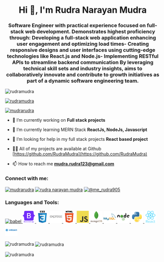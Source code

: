 <h1 align="center">Hi 👋, I'm Rudra Narayan Mudra</h1>
<h3 align="center">Software Engineer with practical experience focused on full-stack web development. Demonstrates highest proficiency through:
Developing a full-stack web application enhancing user engagement and optimizing load times- Creating responsive designs and
 user interfaces using cutting-edge technologies like React.js and Node.js- Implementing RESTful APIs to streamline backend
 communication By leveraging technical skill sets and industry insights, aims to collaboratively innovate and contribute to growth
 initiatives as part of a dynamic software engineering team.</h3>

<p align="left"> <img src="https://komarev.com/ghpvc/?username=rudramudra&label=Profile%20views&color=0e75b6&style=flat" alt="rudramudra" /> </p>

<p align="left"> <a href="https://github.com/ryo-ma/github-profile-trophy"><img src="https://github-profile-trophy.vercel.app/?username=rudramudra" alt="rudramudra" /></a> </p>

<p align="left"> <a href="https://twitter.com/mudrarudra" target="blank"><img src="https://img.shields.io/twitter/follow/mudrarudra?logo=twitter&style=for-the-badge" alt="mudrarudra" /></a> </p>

- 🔭 I’m currently working on **Full stack projects** 

- 🌱 I’m currently learning MERN Stack **ReactJs, NodeJs, Javascript**

- 🤝 I’m looking for help in my full stack projects **React based project**

- 👨‍💻 All of my projects are available at Github [https://github.com/RudraMudra](https://github.com/RudraMudra)

- 📫 How to reach me **mudra.rudra123@gmail.com**

<h3 align="left">Connect with me:</h3>
<p align="left">
<a href="https://twitter.com/mudrarudra" target="blank"><img align="center" src="https://raw.githubusercontent.com/rahuldkjain/github-profile-readme-generator/master/src/images/icons/Social/twitter.svg" alt="mudrarudra" height="30" width="40" /></a>
<a href="https://linkedin.com/in/rudra-narayan-mudra-060615147" target="blank"><img align="center" src="https://raw.githubusercontent.com/rahuldkjain/github-profile-readme-generator/master/src/images/icons/Social/linked-in-alt.svg" alt="rudra narayan mudra" height="30" width="40" /></a>
<a href="https://instagram.com/me_rudra905" target="blank"><img align="center" src="https://raw.githubusercontent.com/rahuldkjain/github-profile-readme-generator/master/src/images/icons/Social/instagram.svg" alt="@me_rudra905" height="30" width="40" /></a>
</p>

<h3 align="left">Languages and Tools:</h3>
<p align="left"> <a href="https://babeljs.io/" target="_blank" rel="noreferrer"> <img src="https://www.vectorlogo.zone/logos/babeljs/babeljs-icon.svg" alt="babel" width="40" height="40"/> </a> <a href="https://getbootstrap.com" target="_blank" rel="noreferrer"> <img src="https://raw.githubusercontent.com/devicons/devicon/master/icons/bootstrap/bootstrap-plain-wordmark.svg" alt="bootstrap" width="40" height="40"/> </a> <a href="https://www.w3schools.com/css/" target="_blank" rel="noreferrer"> <img src="https://raw.githubusercontent.com/devicons/devicon/master/icons/css3/css3-original-wordmark.svg" alt="css3" width="40" height="40"/> </a> <a href="https://expressjs.com" target="_blank" rel="noreferrer"> <img src="https://raw.githubusercontent.com/devicons/devicon/master/icons/express/express-original-wordmark.svg" alt="express" width="40" height="40"/> </a> <a href="https://www.w3.org/html/" target="_blank" rel="noreferrer"> <img src="https://raw.githubusercontent.com/devicons/devicon/master/icons/html5/html5-original-wordmark.svg" alt="html5" width="40" height="40"/> </a> <a href="https://developer.mozilla.org/en-US/docs/Web/JavaScript" target="_blank" rel="noreferrer"> <img src="https://raw.githubusercontent.com/devicons/devicon/master/icons/javascript/javascript-original.svg" alt="javascript" width="40" height="40"/> </a> <a href="https://www.mongodb.com/" target="_blank" rel="noreferrer"> <img src="https://raw.githubusercontent.com/devicons/devicon/master/icons/mongodb/mongodb-original-wordmark.svg" alt="mongodb" width="40" height="40"/> </a> <a href="https://www.mysql.com/" target="_blank" rel="noreferrer"> <img src="https://raw.githubusercontent.com/devicons/devicon/master/icons/mysql/mysql-original-wordmark.svg" alt="mysql" width="40" height="40"/> </a> <a href="https://nodejs.org" target="_blank" rel="noreferrer"> <img src="https://raw.githubusercontent.com/devicons/devicon/master/icons/nodejs/nodejs-original-wordmark.svg" alt="nodejs" width="40" height="40"/> </a> <a href="https://www.python.org" target="_blank" rel="noreferrer"> <img src="https://raw.githubusercontent.com/devicons/devicon/master/icons/python/python-original.svg" alt="python" width="40" height="40"/> </a> <a href="https://reactjs.org/" target="_blank" rel="noreferrer"> <img src="https://raw.githubusercontent.com/devicons/devicon/master/icons/react/react-original-wordmark.svg" alt="react" width="40" height="40"/> </a> <a href="https://webpack.js.org" target="_blank" rel="noreferrer"> <img src="https://raw.githubusercontent.com/devicons/devicon/d00d0969292a6569d45b06d3f350f463a0107b0d/icons/webpack/webpack-original-wordmark.svg" alt="webpack" width="40" height="40"/> </a> </p>

<p><img align="left" src="https://github-readme-stats.vercel.app/api/top-langs?username=rudramudra&show_icons=true&locale=en&layout=compact" alt="rudramudra" /></p>

<p>&nbsp;<img align="center" src="https://github-readme-stats.vercel.app/api?username=rudramudra&show_icons=true&locale=en" alt="rudramudra" /></p>

<p><img align="center" src="https://github-readme-streak-stats.herokuapp.com/?user=rudramudra&" alt="rudramudra" /></p>

